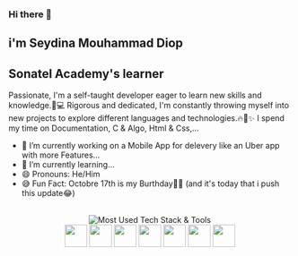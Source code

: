 ### Hi there 👋

## i'm Seydina Mouhammad Diop

## Sonatel Academy's learner 

Passionate, I'm a self-taught developer eager to learn new skills and knowledge.🚀💻
Rigorous and dedicated, I'm constantly throwing myself into new projects to explore different languages and technologies.🔥🚀✨
I spend my time on Documentation, C & Algo, Html & Css,...


- 🔭 I’m currently working on a Mobile App for delevery like an Uber app with more Features...
- 🌱 I’m currently learning...
- 😄 Pronouns: He/Him
- 😅 Fun Fact: Octobre 17th is my Burthday🎉🎁 (and it's today that i push this update😂)

<br/>

<div align="center">
<img src="https://img.shields.io/badge/MOST%20USED-TECH%20STACK%20%26%20TOOLS-FF69B4?style=for-the-badge&logo=github&logoColor=pirple" alt="Most Used Tech Stack & Tools">



<div align="center">

<img width="40" src="https://cdn.svgporn.com/logos/visual-studio-code.svg"/>

<img width="40" src="https://cdn.svgporn.com/logos/figma.svg"/>
<img width="40" src="https://cdn.svgporn.com/logos/terminal.svg"/>
<img width="40" src="https://cdn.svgporn.com/logos/linux.svg"/>
<img width="40" src="https://upload.wikimedia.org/wikipedia/commons/1/18/C_Programming_Language.svg"/>
<img width="40" src="https://commons.wikimedia.org/wiki/File:HTML5_logo_and_wordmark.svg"/>
<img width="40" src="https://cdn.svgporn.com/logos/Css.svg"/>


<!--
**DS1003/DS1003** is a ✨ _special_ ✨ repository because its `README.md` (this file) appears on your GitHub profile.

Here are some ideas to get you started:


- 👯 I’m looking to collaborate on ...
- 🤔 I’m looking for help with ...
- 💬 Ask me about ...
- 📫 How to reach me: ...



echo "# Sonatel-Academy" >> README.md
git init
git add README.md
git commit -m "first commit"
git branch -M main
git remote add origin https://github.com/DS1003/Sonatel-Academy.git
git push -u origin main
-->
